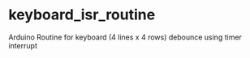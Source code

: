 # keyboard_isr_routine
Arduino Routine for keyboard (4 lines x 4 rows) debounce using timer interrupt
